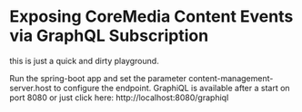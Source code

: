 # Exposing CoreMedia Content Events via GraphQL Subscription
this is just a quick and dirty playground.

Run the spring-boot app and set the parameter content-management-server.host to configure the endpoint.
GraphiQL is available after a start on port 8080 or just click here: http://localhost:8080/graphiql
